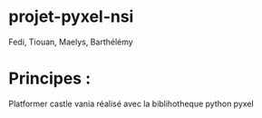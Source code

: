 # projet-pyxel-nsi
Fedi, Tiouan, Maelys, Barthélémy

# Principes :
Platformer castle vania réalisé avec la biblihotheque python pyxel
